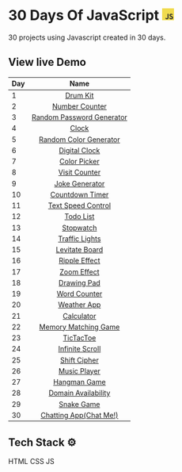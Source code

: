 # 30 Days Of JavaScript [<img src="https://raw.githubusercontent.com/github/explore/80688e429a7d4ef2fca1e82350fe8e3517d3494d/topics/javascript/javascript.png" alt="js logo" width="24">](https://developer.mozilla.org/en-US/docs/Web/JavaScript)

30 projects using Javascript created in 30 days.

## View live Demo

| Day |                                        Name                                        |
| --- | :--------------------------------------------------------------------------------: |
| 1   |              [Drum Kit](https://kunalsalunkhe12-drumkit.netlify.app)               |
| 2   |        [Number Counter](https://kunalsalunkhe12-numbercounter.netlify.app)         |
| 3   | [Random Password Generator](https://kunalsalunkhe12-passwordgenerator.netlify.app) |
| 4   |                 [Clock](https://kunalsalunkhe12-clock.netlify.app)                 |
| 5   |    [Random Color Generator](https://kunalsalunkhe12-colorgenerator.netlify.app)    |
| 6   |         [Digital Clock](https://kunalsalunkhe12-digitalclock.netlify.app/)         |
| 7   |          [Color Picker](https://kunalsalunkhe12-colorpicker.netlify.app/)          |
| 8   |         [Visit Counter](https://kunalsalunkhe12-viewcounter.netlify.app/)          |
| 9   |        [Joke Generator](https://kunalsalunkhe12-jokegenerator.netlify.app/)        |
| 10  |       [Countdown Timer](https://kunalsalunkhe12-countdowntimer.netlify.app/)       |
| 11  |    [Text Speed Control](https://kunalsalunkhe12-textspeedcontrol.netlify.app/)     |
| 12  |             [Todo List](https://kunalsalunkhe12-todolist.netlify.app/)             |
| 13  |             [Stopwatch](https://kunalsalukhe12-stopwatch.netlify.app/)             |
| 14  |        [Traffic Lights](https://kunalsalunkhe12-trafficlights.netlify.app/)        |
| 15  |        [Levitate Board](https://kunalsalunkhe12-levitateboard.netlify.app/)        |
| 16  |            [Ripple Effect](https://kunalsalunkhe12-ripple.netlify.app/)            |
| 17  |           [Zoom Effect](https://kunalsalunkhe12-zoomeffect.netlify.app/)           |
| 18  |           [Drawing Pad](https://kunalsalunkhe12-drawingpad.netlify.app/)           |
| 19  |          [Word Counter](https://kunalsalunkhe12-wordcounter.netlify.app/)          |
| 20  |           [Weather App](https://kunalsalunkhe12-weatherapp.netlify.app/)           |
| 21  |           [Calculator](https://kunalsalunkhe12-calculator.netlify.app/)            |
| 22  |    [Memory Matching Game](https://kunalsalunkhe12-memorymatching.netlify.app/)     |
| 23  |            [TicTacToe](https://kunalsalunkhe12-tictactoe.netlify.app/)             |
| 24  |       [Infinite Scroll](https://kunalsalunkhe12-infinitescroll.netlify.app/)       |
| 25  |          [Shift Cipher](https://kunalsalunkhe12-shiftcipher.netlify.app/)          |
| 26  |          [Music Player](https://kunalsalunkhe12-musicplayer.netlify.app/)          |
| 27  |          [Hangman Game](https://kunalsalunkhe12-hangmangame.netlify.app/)          |
| 28  |   [Domain Availability](https://kunalsalunkhe12-domainavailability.netlify.app/)   |
| 29  |            [Snake Game](https://kunalsalunkhe12-snakegame.netlify.app/)            |
| 30  |     [Chatting App(Chat Me!)](https://kunalsalunkhe12-chattingapp.netlify.app/)     |

## Tech Stack ⚙️

HTML CSS JS
